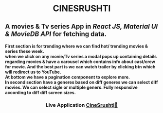 <h1 align="center">CINESRUSHTI</h1>

<h2>
  A movies & Tv series App in <em> React JS, Material UI & MovieDB API </em> for fetching data.
</h2>

<h4>
  First section is for trending where we can find hot/ trending movies & series these week.
  <br>
  when we click on any movie/Tv series a <strong> modal </strong> pops up containing details regarding movies & have a  <strong> carousel </strong> which contains info about cast/crew for movie.
  And the best part is we can watch trailer by clicking btn which will redirect us to YouTube.
  <br>
  At bottom we have a <strong> pagination </strong> component to explore more.
  <br>
  In second section have a <strong> generes </strong> based on diff generes we can select diff movies. We can select sigle or multiple geners.
  Fully responsive according to diff diff screen sizes.
</h4>

<h3 align="center">
Live Application 
<a href="https://SrushtirajBhosale.github.io/cinesrushtihub">CineSrushti🚀</a>
</h3>
